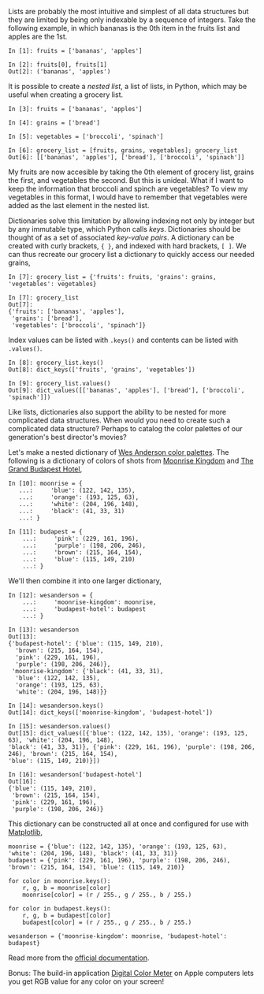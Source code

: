 Lists are probably the most intuitive and simplest of all data structures but they are limited by being only indexable by a sequence of integers. Take the following example, in which bananas is the 0th item in the fruits list and apples are the 1st.

```
In [1]: fruits = ['bananas', 'apples']

In [2]: fruits[0], fruits[1]
Out[2]: ('bananas', 'apples')
```

It is possible to create a _nested list_, a list of lists, in Python, which may be useful when creating a grocery list. 

```
In [3]: fruits = ['bananas', 'apples']

In [4]: grains = ['bread']

In [5]: vegetables = ['broccoli', 'spinach']

In [6]: grocery_list = [fruits, grains, vegetables]; grocery_list
Out[6]: [['bananas', 'apples'], ['bread'], ['broccoli', 'spinach']]
```  

My fruits are now accesible by taking the 0th element of grocery list, grains the first, and vegetables the second. But this is unideal. What if I want to keep the information that broccoli and spinch are vegetables? To view my vegetables in this format, I would have to remember that vegetables were added as the last element in the nested list.  

Dictionaries solve this limitation by allowing indexing not only by integer but by any immutable type, which Python calls _keys_. Dictionaries should be thought of as a set of associated _key-value pairs_. A dictionary can be created with curly brackets, `{ }`, and indexed with hard brackets, `[ ]`. We can thus recreate our grocery list a dictionary to quickly access our needed grains,

```
In [7]: grocery_list = {'fruits': fruits, 'grains': grains, 'vegetables': vegetables} 

In [7]: grocery_list
Out[7]:
{'fruits': ['bananas', 'apples'],
 'grains': ['bread'],
 'vegetables': ['broccoli', 'spinach']}
```

Index values can be listed with `.keys()` and contents can be listed with `.values()`. 
```
In [8]: grocery_list.keys()
Out[8]: dict_keys(['fruits', 'grains', 'vegetables'])

In [9]: grocery_list.values()
Out[9]: dict_values([['bananas', 'apples'], ['bread'], ['broccoli', 'spinach']])
```

Like lists, dictionaries also support the ability to be nested for more complicated data structures. When would you need to create such a complicated data structure? Perhaps to catalog the color palettes of our generation's best director's movies? 

Let's make a nested dictionary of [Wes Anderson color palettes](http://www.anothermag.com/art-photography/3586/wes-andersons-colour-palettes). The following is a dictionary of colors of shots from [Moonrise Kingdom](https://www.rottentomatoes.com/m/moonrise_kingdom/) and [The Grand Budapest Hotel](https://www.rottentomatoes.com/m/the_grand_budapest_hotel),

```
In [10]: moonrise = {
   ...:     'blue': (122, 142, 135),
   ...:     'orange': (193, 125, 63),
   ...:     'white': (204, 196, 148),
   ...:     'black': (41, 33, 31)
   ...: }

In [11]: budapest = {
    ...:     'pink': (229, 161, 196),
    ...:     'purple': (198, 206, 246),
    ...:     'brown': (215, 164, 154),
    ...:     'blue': (115, 149, 210)
    ...: }
```

We'll then combine it into one larger dictionary, 

```
In [12]: wesanderson = {
    ...:     'moonrise-kingdom': moonrise,
    ...:     'budapest-hotel': budapest
    ...: }

In [13]: wesanderson
Out[13]:
{'budapest-hotel': {'blue': (115, 149, 210),
  'brown': (215, 164, 154),
  'pink': (229, 161, 196),
  'purple': (198, 206, 246)},
 'moonrise-kingdom': {'black': (41, 33, 31),
  'blue': (122, 142, 135),
  'orange': (193, 125, 63),
  'white': (204, 196, 148)}}

In [14]: wesanderson.keys()
Out[14]: dict_keys(['moonrise-kingdom', 'budapest-hotel'])

In [15]: wesanderson.values()
Out[15]: dict_values([{'blue': (122, 142, 135), 'orange': (193, 125, 63), 'white': (204, 196, 148), 
'black': (41, 33, 31)}, {'pink': (229, 161, 196), 'purple': (198, 206, 246), 'brown': (215, 164, 154), 
'blue': (115, 149, 210)}])

In [16]: wesanderson['budapest-hotel']
Out[16]:
{'blue': (115, 149, 210),
 'brown': (215, 164, 154),
 'pink': (229, 161, 196),
 'purple': (198, 206, 246)}
```

This dictionary can be constructed all at once and configured for use with [Matplotlib](https://matplotlib.org), 
```
moonrise = {'blue': (122, 142, 135), 'orange': (193, 125, 63), 'white': (204, 196, 148), 'black': (41, 33, 31)}
budapest = {'pink': (229, 161, 196), 'purple': (198, 206, 246), 'brown': (215, 164, 154), 'blue': (115, 149, 210)}

for color in moonrise.keys():
    r, g, b = moonrise[color]
    moonrise[color] = (r / 255., g / 255., b / 255.)
    
for color in budapest.keys():
    r, g, b = budapest[color]
    budapest[color] = (r / 255., g / 255., b / 255.)
    
wesanderson = {'moonrise-kingdom': moonrise, 'budapest-hotel': budapest}
```

Read more from the [official documentation](https://docs.python.org/3/tutorial/datastructures.html#dictionaries).

Bonus: The build-in application [Digital Color Meter](https://support.apple.com/guide/digital-color-meter/welcome/mac) on Apple computers lets you get RGB value for any color on your screen!
